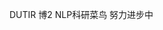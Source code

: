 DUTIR 博2 NLP科研菜鸟 努力进步中

<!---
pandinghao/pandinghao is a ✨ special ✨ repository because its `README.md` (this file) appears on your GitHub profile.
You can click the Preview link to take a look at your changes.
--->
